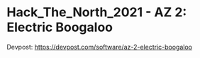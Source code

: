 # Hack_The_North_2021 - AZ 2: Electric Boogaloo
Devpost: https://devpost.com/software/az-2-electric-boogaloo

